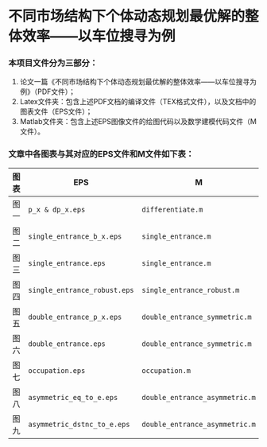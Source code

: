 # 不同市场结构下个体动态规划最优解的整体效率——以车位搜寻为例

### 本项目文件分为三部分：
1. 论文一篇《不同市场结构下个体动态规划最优解的整体效率——以车位搜寻为例》（PDF文件）；
2. Latex文件夹：包含上述PDF文档的编译文件（TEX格式文件），以及文档中的图表文件（EPS文件）；
3. Matlab文件夹：包含上述EPS图像文件的绘图代码以及数学建模代码文件（M文件）。

### 文章中各图表与其对应的EPS文件和M文件如下表：
| 图表  | EPS                        | M                            |
|-------|----------------------------|------------------------------|
| 图一  | `p_x & dp_x.eps`           | `differentiate.m`            |
| 图二  | `single_entrance_b_x.eps`  | `single_entrance.m`          |
| 图三  | `single_entrance.eps`      | `single_entrance.m`          |
| 图四  | `single_entrance_robust.eps` | `single_entrance_robust.m`   |
| 图五  | `double_entrance_p_x.eps`  | `double_entrance_symmetric.m`|
| 图六  | `double_entrance.eps`      | `double_entrance_symmetric.m`|
| 图七  | `occupation.eps`           | `occupation.m`               |
| 图八  | `asymmetric_eq_to_e.eps`   | `double_entrance_asymmetric.m`|
| 图九  | `asymmetric_dstnc_to_e.eps`| `double_entrance_asymmetric.m`|
